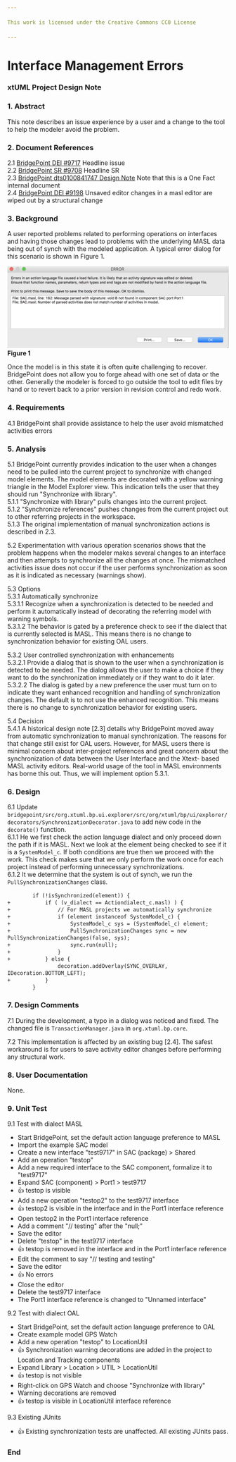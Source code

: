 ```yaml
---

This work is licensed under the Creative Commons CC0 License

---
```


# Interface Management Errors
### xtUML Project Design Note


### 1. Abstract

This note describes an issue experience by a user and a change to the 
tool to help the modeler avoid the problem.

### 2. Document References

<a id="2.1"></a>2.1 [BridgePoint DEI #9717](https://support.onefact.net/issues/9717) Headline issue   
<a id="2.2"></a>2.2 [BridgePoint SR #9708](https://support.onefact.net/issues/9708) Headline SR    
<a id="2.3"></a>2.3 [BridgePoint dts0100841747 Design Note](https://github.com/xtuml/internal/blob/71c842bdcd937f946f977d529dc90e0f9a5f2486/Documentation_archive/20121102/technical/notes/dts0100841747/dts0100841747.dnt) Note that this is a One Fact internal document      
<a id="2.4"></a>2.4 [BridgePoint DEI #9198](https://support.onefact.net/issues/9198) Unsaved editor changes in a masl editor are wiped out by a structural change      

### 3. Background

A user reported problems related to performing operations on interfaces and having those changes lead
to problems with the underlying MASL data being out of synch with the modeled application.  A typical 
error dialog for this scenario is shown in Figure 1.

![Error Dialog](activities_mismatch_dialog.png)  
__Figure 1__    

Once the model is in this state it is often quite challenging to recover.  BridgePoint does not allow
you to forge ahead with one set of data or the other.  Generally the modeler is forced to go outside 
the tool to edit files by hand or to revert back to a prior version in revision control and redo work.

### 4. Requirements

4.1 BridgePoint shall provide assistance to help the user avoid mismatched activities errors  

### 5. Analysis

5.1  BridgePoint currently provides indication to the user when a changes need to be pulled
  into the current project to synchronize with changed model elements.  The model elements
  are decorated with a yellow warning triangle in the Model Explorer view.  This indication 
  tells the user that they should run "Synchronize with library".   
5.1.1  "Synchronize with library" pulls changes into the current project.  
5.1.2  "Synchronize references" pushes changes from the current project out to other 
  referring projects in the workspace.  
5.1.3  The original implementation of manual synchronization actions is described in 2.3.    

5.2  Experimentation with various operation scenarios shows that the problem happens when
  the modeler makes several changes to an interface and then attempts to synchronize all
  the changes at once.  The mismatched activities issue does not occur if the user performs
  synchronization as soon as it is indicated as necessary (warnings show).
  
5.3  Options  
5.3.1  Automatically synchronize  
5.3.1.1  Recognize when a synchronization is detected to be needed and perform it automatically
  instead of decorating the referring model with warning symbols.  
5.3.1.2  The behavior is gated by a preference check to see if the dialect that is currently 
  selected is MASL. This means there is no change to synchronization behavior for existing OAL users.
    
5.3.2  User controlled synchronization with enhancements  
5.3.2.1  Provide a dialog that is shown to the user when a synchronization is detected to be
  needed.  The dialog allows the user to make a choice if they want to do the synchronization 
  immediately or if they want to do it later.  
5.3.2.2  The dialog is gated by a new preference the user must turn on to indicate they want
  enhanced recognition and handling of synchronization changes.  The default is to not use
  the enhanced recognition.  This means there is no change to synchronization behavior for 
  existing users.

5.4  Decision   
5.4.1  A historical design note [2.3] details why BridgePoint moved away from automatic 
  synchronization to manual synchronization.  The reasons for that change still exist for 
  OAL users.  However, for MASL users there is minimal concern about inter-project references
  and great concern about the synchronization of data between the User Interface and the Xtext-
  based MASL activity editors. Real-world usage of the tool in MASL environments has borne this
  out.  Thus, we will implement option 5.3.1.     

### 6. Design

6.1  Update ```bridgepoint/src/org.xtuml.bp.ui.explorer/src/org/xtuml/bp/ui/explorer/decorators/SynchronizationDecorator.java``` to 
  add new code in the ```decorate()``` function.   
6.1.1  He we first check the action language dialect and only proceed down the path if it is MASL. Next
  we look at the element being checked to see if it is a ```SystemModel_c```.  If both conditions are true 
  then we proceed with the work.  This check makes sure that we only perform the work once for each 
  project instead of performing unnecessary synchronizations.  
6.1.2  It we determine that the system is out of synch, we run the ```PullSynchronizationChanges``` class.   

```
        if (!isSynchronized(element)) {
+           if ( (v_dialect == Actiondialect_c.masl) ) {
+               // For MASL projects we automatically synchronize
+               if (element instanceof SystemModel_c) {                           
+                   SystemModel_c sys = (SystemModel_c) element;
+                   PullSynchronizationChanges sync = new PullSynchronizationChanges(false, sys);
+                   sync.run(null);
+               }
+           } else {
                decoration.addOverlay(SYNC_OVERLAY, IDecoration.BOTTOM_LEFT);
+           }
        }               
```

### 7. Design Comments

7.1  During the development, a typo in a dialog was noticed and fixed.  The changed file
  is ```TransactionManager.java``` in ```org.xtuml.bp.core```.   

7.2  This implementation is affected by an existing bug [2.4].  The safest workaround is for users
  to save activity editor changes before performing any structural work.  
  
### 8. User Documentation

None.      

### 9. Unit Test

9.1 Test with dialect MASL  
* Start BridgePoint, set the default action language preference to MASL
* Import the example SAC model
* Create a new interface "test9717" in SAC (package) > Shared
* Add an operation "testop"
* Add a new required interface to the SAC component, formalize it to "test9717"
* Expand SAC (component) > Port1 > test9717
* :+1: testop is visible
* Add a new operation "testop2" to the test9717 interface
* :+1: testop2 is visible in the interface and in the Port1 interface reference
* Open testop2 in the Port1 interface reference
* Add a comment "// testing" after the "null;"
* Save the editor
* Delete "testop" in the test9717 interface
* :+1: testop is removed in the interface and in the Port1 interface reference
* Edit the comment to say "// testing and testing"
* Save the editor
* :+1: No errors
* Close the editor
* Delete the test9717 interface
* The Port1 interface reference is changed to "Unnamed interface"

9.2 Test with dialect OAL
* Start BridgePoint, set the default action language preference to OAL
* Create example model GPS Watch
* Add a new operation "testop" to LocationUtil
* :+1: Synchronization warning decorations are added in the project to Location and Tracking components
* Expand Library > Location > UTIL > LocationUtil
* :+1: testop is not visible
* Right-click on GPS Watch and choose "Synchronize with library"
* Warning decorations are removed
* :+1: testop is visible in LocationUtil interface reference

9.3  Existing JUnits  
* :+1: Existing synchronization tests are unaffected.  All existing JUnits pass.  

### End
